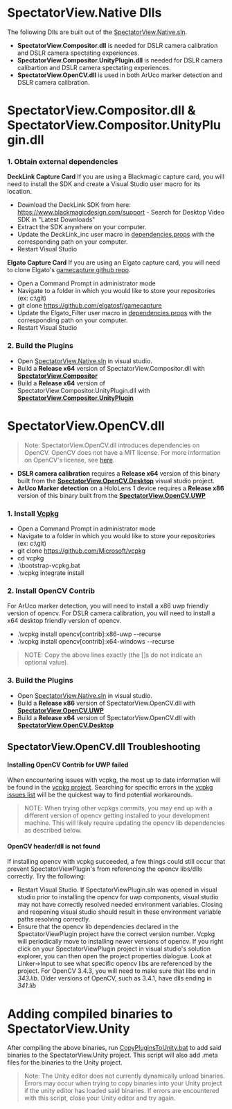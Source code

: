 # SpectatorView.Native Dlls

The following Dlls are built out of the [SpectatorView.Native.sln](../src/SpectatorView.Native/SpectatorView.Native.sln).

- **SpectatorView.Compositor.dll** is needed for DSLR camera calibration and DSLR camera spectating experiences.
- **SpectatorView.Compositor.UnityPlugin.dll** is needed for DSLR camera calibartion and DSLR camera spectating experiences.
- **SpectatorView.OpenCV.dll** is used in both ArUco marker detection and DSLR camera calibration.

# SpectatorView.Compositor.dll & SpectatorView.Compositor.UnityPlugin.dll

### 1. Obtain external dependencies
**DeckLink Capture Card**
If you are using a Blackmagic capture card, you will need to install the SDK and create a Visual Studio user macro for its location.
+ Download the DeckLink SDK from here: https://www.blackmagicdesign.com/support - Search for Desktop Video SDK in "Latest Downloads"
+ Extract the SDK anywhere on your computer.
+ Update the DeckLink_inc user macro in [dependencies.props](../src/SpectatorView.Native/SpectatorView.Compositor/dependencies.props) with the corresponding path on your computer.
+ Restart Visual Studio

**Elgato Capture Card**
If you are using an Elgato capture card, you will need to clone Elgato's [gamecapture github repo](https://github.com/elgatosf/gamecapture).
- Open a Command Prompt in administrator mode
- Navigate to a folder in which you would like to store your repositories (ex: c:\git)
- git clone <https://github.com/elgatosf/gamecapture>
- Update the Elgato_Filter user macro in [dependencies.props](../src/SpectatorView.Native/SpectatorView.Compositor/dependencies.props) with the corresponding path on your computer.
- Restart Visual Studio

### 2. Build the Plugins
- Open [SpectatorView.Native.sln](../src/SpectatorView.Native/SpectatorView.Native.sln) in visual studio.
- Build a **Release x64** version of SpectatorView.Compositor.dll with [**SpectatorView.Compositor**](../src/SpectatorView.Native/SpectatorView.Compositor/Compositor/SpectatorView.Compositor.vcxproj)
- Build a **Release x64** version of SpectatorView.Compositor.UnityPlugin.dll with [**SpectatorView.Compositor.UnityPlugin**](../src/SpectatorView.Native/SpectatorView.Compositor/UnityPlugin/SpectatorView.Compositor.UnityPlugin.vcxproj)

# SpectatorView.OpenCV.dll
>Note: SpectatorView.OpenCV.dll introduces dependencies on OpenCV. OpenCV does not have a MIT license. For more information on OpenCV's license, see [here](https://opencv.org/license/). 
* **DSLR camera calibration** requires a **Release x64** version of this binary built from the [**SpectatorView.OpenCV.Desktop**](../src/SpectatorView.Native/SpectatorView.OpenCV/Desktop/SpectatorView.OpenCV.Desktop.vcxproj) visual studio project.
* **ArUco Marker detection** on a HoloLens 1 device requires a **Release x86** version of this binary built from the [**SpectatorView.OpenCV.UWP**](../src/SpectatorView.Native/SpectatorView.OpenCV/UWP/SpectatorView.OpenCV.UWP.vcxproj)

### 1. Install [Vcpkg](https://github.com/microsoft/vcpkg)

- Open a Command Prompt in administrator mode
- Navigate to a folder in which you would like to store your repositories (ex: c:\git)
- git clone <https://github.com/Microsoft/vcpkg>
- cd vcpkg
- .\bootstrap-vcpkg.bat
- .\vcpkg integrate install

### 2. Install OpenCV Contrib

For ArUco marker detection, you will need to install a x86 uwp friendly version of opencv. For DSLR camera calibration, you will need to install a x64 desktop friendly version of opencv.
- .\vcpkg install opencv[contrib]:x86-uwp --recurse
- .\vcpkg install opencv[contrib]:x64-windows --recurse

>NOTE: Copy the above lines exactly (the []s do not indicate an optional value).

### 3. Build the Plugins

- Open [SpectatorView.Native.sln](../src/SpectatorView.Native/SpectatorView.Native.sln) in visual studio.
- Build a **Release x86** version of SpectatorView.OpenCV.dll with [**SpectatorView.OpenCV.UWP**](../src/SpectatorView.Native/SpectatorView.OpenCV/UWP/SpectatorView.OpenCV.UWP.vcxproj)
- Build a **Release x64** version of SpectatorView.OpenCV.dll with [**SpectatorView.OpenCV.Desktop**](../src/SpectatorView.Native/SpectatorView.OpenCV/Desktop/SpectatorView.OpenCV.Desktop.vcxproj)

## SpectatorView.OpenCV.dll Troubleshooting
#### Installing OpenCV Contrib for UWP failed

When encountering issues with vcpkg, the most up to date information will be found in the [vcpkg project](https://github.com/microsoft/vcpkg/issues). Searching for specific errors in the [vcpkg issues list](https://github.com/microsoft/vcpkg/issues) will be the quickest way to find potential workarounds.
>NOTE: When trying other vcpkgs commits, you may end up with a different version of opencv getting installed to your development machine. This will likely require updating the opencv lib dependencies as described below.

#### OpenCV header/dll is not found

If installing opencv with vcpkg succeeded, a few things could still occur that prevent SpectatorViewPlugin's from referencing the opencv libs/dlls correctly. Try the following:

- Restart Visual Studio. If SpectatorViewPlugin.sln was opened in visual studio prior to installing the opencv for uwp components, visual studio may not have correctly resolved needed environment variables. Closing and reopening visual studio should result in these environment variable paths resolving correctly.
- Ensure that the opencv lib dependencies declared in the SpectatorViewPlugin project have the correct version number. Vcpkg will periodically move to installing newer versions of opencv. If you right click on your SpectatorViewPlugin project in visual studio's solution explorer, you can then open the project properties dialogue. Look at Linker->Input to see what specific opencv libs are referenced by the project. For OpenCV 3.4.3, you will need to make sure that libs end in *343.lib*. Older versions of OpenCV, such as 3.4.1, have dlls ending in *341.lib*

# Adding compiled binaries to SpectatorView.Unity
After compiling the above binaries, run [CopyPluginsToUnity.bat](../tools/Scripts/CopyPluginsToUnity.bat) to add said binaries to the SpectatorView.Unity project. This script will also add .meta files for the binaries to the Unity project.
>Note: The Unity editor does not currently dynamically unload binaries. Errors may occur when trying to copy binaries into your Unity project if the unity editor has loaded said binaries. If errors are encountered with this script, close your Unity editor and try again.

